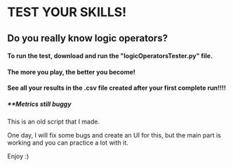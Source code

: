 # **TEST YOUR SKILLS!**

## **Do you really know logic operators?**

#### To run the test, download and run the "logicOperatorsTester.py" file.

#### The more you play, the better you become!

#### See all your results in the .csv file created after your first complete run!!!!

##### **Metrics still buggy



This is an old script that I made.

One day, I will fix some bugs and create an UI for this, but the main part is working and you can practice a lot with it.

Enjoy :)
